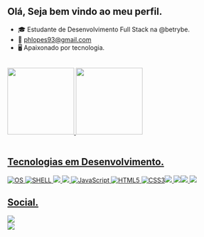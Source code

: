 ## Olá, Seja bem vindo ao meu perfil.

- 🎓 Estudante de Desenvolvimento Full Stack na @betrybe.
- 📩 phlopes93@gmail.com
- 🖥️ Apaixonado por tecnologia.

<br>

 <div>
  <a href="https://github.com/phlopes">
  <img height="150em" src="https://github-readme-stats.vercel.app/api?username=phlopes&show_icons=true&theme=dracula&include_all_commits=true&count_private=true"/>
  <img height="150em" src="https://github-readme-stats.vercel.app/api/top-langs/?username=phlopes&layout=compact&langs_count=7&theme=dracula"/>
</div>
 <br> 
 
## Tecnologias em Desenvolvimento.
  
![OS](https://img.shields.io/badge/Ubuntu-E95420?style=for-the-badge&logo=ubuntu&logoColor=white) ![SHELL](https://img.shields.io/badge/Shell_Script-121011?style=for-the-badge&logo=gnu-bash&logoColor=white) 
<img src="https://img.shields.io/badge/React-20232A?style=for-the-badge&logo=react&logoColor=61DAFB"> <img src="https://img.shields.io/badge/Redux-593D88?style=for-the-badge&logo=redux&logoColor=white" /> ![JavaScript](https://img.shields.io/badge/JavaScript-323330?style=for-the-badge&logo=javascript&logoColor=F7DF1E) ![HTML5](https://img.shields.io/badge/HTML-239120?style=for-the-badge&logo=html5&logoColor=white) ![CSS3](https://img.shields.io/badge/CSS3-1572B6?style=for-the-badge&logo=css3&logoColor=white)<img src="https://img.shields.io/badge/Jest-C21325?style=for-the-badge&logo=jest&logoColor=white"> <img src="https://img.shields.io/badge/MySQL-00000F?style=for-the-badge&logo=mysql&logoColor=white"><img src="https://img.shields.io/badge/MongoDB-4EA94B?style=for-the-badge&logo=mongodb&logoColor=white"> <img src="https://img.shields.io/badge/Node.js-43853D?style=for-the-badge&logo=node.js&logoColor=white">

 
  
  ## Social.
  <div>
    <a href="https://www.instagram.com/phlopes93/">
    <img src="https://img.shields.io/badge/Instagram-E4405F?style=for-the-badge&logo=instagram&logoColor=white">
  <div>
    <a href="https://www.linkedin.com/in/paulohlopes/">
    <img src="https://img.shields.io/badge/LinkedIn-0077B5?style=for-the-badge&logo=linkedin&logoColor=white">
  </div>
   
